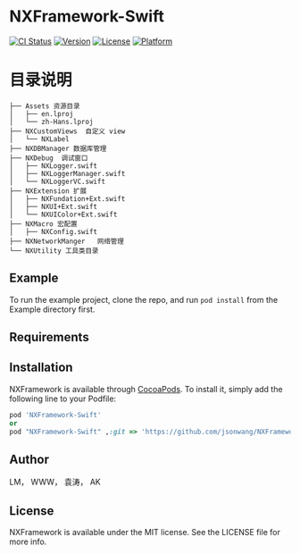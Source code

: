 # NXFramework-Swift

[![CI Status](http://img.shields.io/travis/wangcheng/NXFramework.svg?style=flat)](https://travis-ci.org/wangcheng/NXFramework)
[![Version](https://img.shields.io/cocoapods/v/NXFramework.svg?style=flat)](http://cocoapods.org/pods/NXFramework)
[![License](https://img.shields.io/cocoapods/l/NXFramework.svg?style=flat)](http://cocoapods.org/pods/NXFramework)
[![Platform](https://img.shields.io/cocoapods/p/NXFramework.svg?style=flat)](http://cocoapods.org/pods/NXFramework)

# 目录说明

```
├── Assets 资源目录
│   ├── en.lproj
│   └── zh-Hans.lproj
├── NXCustomViews  自定义 view
│   └── NXLabel
├── NXDBManager 数据库管理
├── NXDebug  调试窗口
│   ├── NXLogger.swift
│   ├── NXLoggerManager.swift
│   └── NXLoggerVC.swift
├── NXExtension 扩展
│   ├── NXFundation+Ext.swift
│   ├── NXUI+Ext.swift
│   └── NXUIColor+Ext.swift
├── NXMacro 宏配置
│   ├── NXConfig.swift
├── NXNetworkManger   网络管理
└── NXUtility 工具类目录
```

## Example

To run the example project, clone the repo, and run `pod install` from the Example directory first.

## Requirements

## Installation

NXFramework is available through [CocoaPods](http://cocoapods.org). To install
it, simply add the following line to your Podfile:

```ruby
pod 'NXFramework-Swift'
or
pod "NXFramework-Swift" ,:git => 'https://github.com/jsonwang/NXFramework-Swift.git'
```
## Author

LM， WWW， 袁涛， AK

## License

NXFramework is available under the MIT license. See the LICENSE file for more info.
